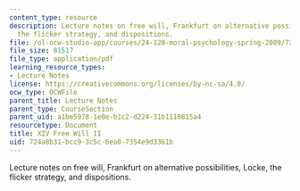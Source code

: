 ```yaml
---
content_type: resource
description: Lecture notes on free will, Frankfurt on alternative possibilities, Locke,
  the flicker strategy, and dispositions.
file: /ol-ocw-studio-app/courses/24-120-moral-psychology-spring-2009/724a8b31bcc93c5c6ea07354e9d3361b_MIT24_120s09_lec14.pdf
file_size: 81517
file_type: application/pdf
learning_resource_types:
- Lecture Notes
license: https://creativecommons.org/licenses/by-nc-sa/4.0/
ocw_type: OCWFile
parent_title: Lecture Notes
parent_type: CourseSection
parent_uid: a1be5978-1e0e-b1c2-d224-31b1110815a4
resourcetype: Document
title: XIV Free Will II
uid: 724a8b31-bcc9-3c5c-6ea0-7354e9d3361b
---
```

Lecture notes on free will, Frankfurt on alternative possibilities, Locke, the flicker strategy, and dispositions.
